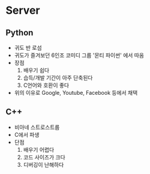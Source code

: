 # Server

## Python

* 귀도 반 로섬
* 귀도가 즐겨보던 6인조 코미디 그룹 '몬티 파이썬' 에서 따옴
* 장점
  1. 배우기 쉽다
  2. 습득/개발 기간이 아주 단축된다
  3. C언어와 호환이 좋다
* 위의 이유로 Google, Youtube, Facebook 등에서 채택

## C++

* 비아네 스트로스트룹
* C에서 파생
* 단점
  1. 배우기 어렵다
  2. 코드 사이즈가 크다
  3. 디버깅이 난해하다